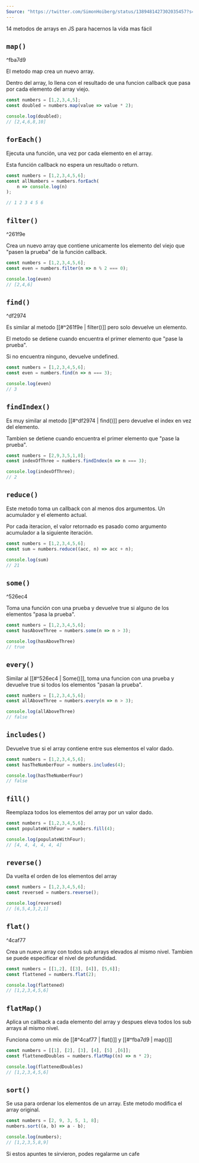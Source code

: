 ```yaml
---
Source: "https://twitter.com/SimonHoiberg/status/1389481427302035457?s=09"
---
```


14 metodos de arrays en JS para hacernos la vida mas fácil

## ```map()```

^fba7d9

El metodo map crea un nuevo array.

Dentro del array, lo llena con el resultado de una funcion callback que pasa por cada elemento del array viejo.

```js
const numbers = [1,2,3,4,5];
const doubled = numbers.map(value => value * 2);

console.log(doubled);
// [2,4,6,8,10]
```


## ```forEach()```

Ejecuta una función, una vez por cada elemento en el array.

Esta función callback no espera un resultado o return.

```js
const numbers = [1,2,3,4,5,6];
const allNumbers = numbers.forEach(
	n => console.log(n)
);

// 1 2 3 4 5 6
```

## ```filter()```

^261f9e

Crea un nuevo array que contiene unicamente los elemento del viejo que "pasen la prueba" de la función callback.

```js
const numbers = [1,2,3,4,5,6];
const even = numbers.filter(n => n % 2 === 0);

console.log(even)
// [2,4,6]
```

## ```find()```

^df2974

Es similar al metodo [[#^261f9e | filter()]] pero solo devuelve un elemento.

El metodo se detiene cuando encuentra el primer elemento que "pase la prueba".

Si no encuentra ninguno, devuelve undefined.

```js
const numbers = [1,2,3,4,5,6];
const even = numbers.find(n => n === 3);

console.log(even)
// 3
```

## ```findIndex()```

Es muy similar al metodo [[#^df2974 | find()]] pero devuelve el index en vez del elemento.

Tambien se detiene cuando encuentra el primer elemento que "pase la prueba".

```js
const numbers = [2,9,3,5,1,8];
const indexOfThree = numbers.findIndex(n => n === 3);

console.log(indexOfThree);
// 2
```

## ```reduce()```

Este metodo toma un callback con al menos dos argumentos. Un acumulador y el elemento actual.

Por cada iteracion, el valor retornado es pasado como argumento acumulador a la siguiente iteración.

```js
const numbers = [1,2,3,4,5,6];
const sum = numbers.reduce((acc, n) => acc + n);

console.log(sum)
// 21
```

## ```some()```

^526ec4

Toma una función con una prueba y devuelve true si alguno de los elementos "pasa la prueba".

```js
const numbers = [1,2,3,4,5,6];
const hasAboveThree = numbers.some(n => n > 3);

console.log(hasAboveThree)
// true
```

## ```every()```

Similar al [[#^526ec4 | Some()]], toma una funcion con una prueba y devuelve true si todos los elementos "pasan la prueba".


```js
const numbers = [1,2,3,4,5,6];
const allAboveThree = numbers.every(n => n > 3);

console.log(allAboveThree)
// false
```

## ```includes()```

Devuelve true si el array contiene entre sus elementos el valor dado.


```js
const numbers = [1,2,3,4,5,6];
const hasTheNumberFour = numbers.includes(4);

console.log(hasTheNumberFour)
// false
```

## ```fill()```

Reemplaza todos los elementos del array por un valor dado.


```js
const numbers = [1,2,3,4,5,6];
const populateWithFour = numbers.fill(4);

console.log(populateWithFour);
// [4, 4, 4, 4, 4, 4]
```

## ```reverse()```

Da vuelta el orden de los elementos del array


```js
const numbers = [1,2,3,4,5,6];
const reversed = numbers.reverse();

console.log(reversed)
// [6,5,4,3,2,1]
```

## ```flat()```

^4caf77

Crea un nuevo array con todos sub arrays elevados al mismo nivel. Tambien se puede especificar el nivel de profundidad.


```js
const numbers = [[1,2], [[3], [4]], [5,6]];
const flattened = numbers.flat(2);

console.log(flattened)
// [1,2,3,4,5,6]
```

## ```flatMap()```

Aplica un callback a cada elemento del array y despues eleva todos los sub arrays al mismo nivel.

Funciona como un mix de [[#^4caf77 | flat()]] y [[#^fba7d9 | map()]] 

```js
const numbers = [[1], [2], [3], [4], [5] ,[6]];
const flattenedDoubles = numbers.flatMap((n) => n * 2);

console.log(flattenedDoubles)
// [1,2,3,4,5,6]
```

## ```sort()```

Se usa para ordenar los elementos de un array. Este metodo modifica el array original.

```js
const numbers = [2, 9, 3, 5, 1, 8];
numbers.sort((a, b) => a - b);

console.log(numbers);
// [1,2,3,5,8,9]
```

Si estos apuntes te sirvieron, podes regalarme un cafe 